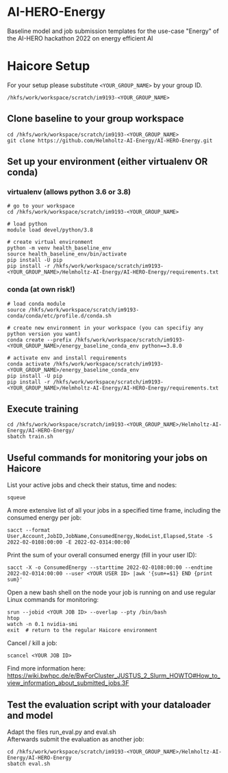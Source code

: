 # AI-HERO-Energy
Baseline model and job submission templates for the use-case "Energy" of the AI-HERO hackathon 2022 on energy efficient AI

# Haicore Setup
 
For your setup please substitute `<YOUR_GROUP_NAME>` by your group ID.

    /hkfs/work/workspace/scratch/im9193-<YOUR_GROUP_NAME>

## Clone baseline to your group workspace
    cd /hkfs/work/workspace/scratch/im9193-<YOUR_GROUP_NAME>
    git clone https://github.com/Helmholtz-AI-Energy/AI-HERO-Energy.git


## Set up your environment (either virtualenv OR conda)

### virtualenv (allows python 3.6 or 3.8)

	# go to your workspace
	cd /hkfs/work/workspace/scratch/im9193-<YOUR_GROUP_NAME>

	# load python
	module load devel/python/3.8

	# create virtual environment
	python -m venv health_baseline_env
	source health_baseline_env/bin/activate
	pip install -U pip
	pip install -r /hkfs/work/workspace/scratch/im9193-<YOUR_GROUP_NAME>/Helmholtz-AI-Energy/AI-HERO-Energy/requirements.txt
	
### conda (at own risk!)

	# load conda module
	source /hkfs/work/workspace/scratch/im9193-conda/conda/etc/profile.d/conda.sh
	
	# create new environment in your workspace (you can specifiy any python version you want)
	conda create --prefix /hkfs/work/workspace/scratch/im9193-<YOUR_GROUP_NAME>/energy_baseline_conda_env python==3.8.0
	
	# activate env and install requirements
	conda activate /hkfs/work/workspace/scratch/im9193-<YOUR_GROUP_NAME>/energy_baseline_conda_env
	pip install -U pip
	pip install -r /hkfs/work/workspace/scratch/im9193-<YOUR_GROUP_NAME>/Helmholtz-AI-Energy/AI-HERO-Energy/requirements.txt


## Execute training

    cd /hkfs/work/workspace/scratch/im9193-<YOUR_GROUP_NAME>/Helmholtz-AI-Energy/AI-HERO-Energy/
    sbatch train.sh


## Useful commands for monitoring your jobs on Haicore

List your active jobs and check their status, time and nodes:

    squeue

A more extensive list of all your jobs in a specified time frame, including the consumed energy per job:

    sacct --format User,Account,JobID,JobName,ConsumedEnergy,NodeList,Elapsed,State -S 2022-02-0108:00:00 -E 2022-02-0314:00:00

Print the sum of your overall consumed energy (fill in your user ID):

    sacct -X -o ConsumedEnergy --starttime 2022-02-0108:00:00 --endtime 2022-02-0314:00:00 --user <YOUR USER ID> |awk '{sum+=$1} END {print sum}'

Open a new bash shell on the node your job is running on and use regular Linux commands for monitoring:

    srun --jobid <YOUR JOB ID> --overlap --pty /bin/bash
    htop
    watch -n 0.1 nvidia-smi
    exit  # return to the regular Haicore environment

Cancel / kill a job:
    
    scancel <YOUR JOB ID>

Find more information here: https://wiki.bwhpc.de/e/BwForCluster_JUSTUS_2_Slurm_HOWTO#How_to_view_information_about_submitted_jobs.3F

## Test the evaluation script with your dataloader and model

Adapt the files run_eval.py and eval.sh \
Afterwards submit the evaluation as another job:
    
    cd /hkfs/work/workspace/scratch/im9193-<YOUR_GROUP_NAME>/Helmholtz-AI-Energy/AI-HERO-Energy
    sbatch eval.sh
